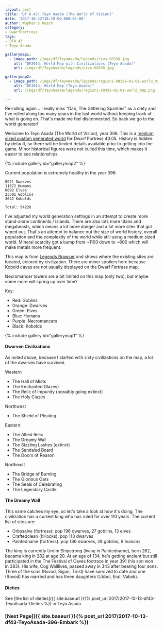 ```yaml
---
layout: post
title: 'DF 0.43: Teyo Asada (The World of Vision)'
date: '2017-10-13T18:49:00.000-04:00'
author: Wuphon's Reach
category:
- DwarfFortress
tags:
- DF0.43
- Teyo Asada

gallerymap1:
  - image_path: /imgs/df/TeyoAsada/legends/civs-00396.jpg
    alt: "DF2014: World Map with Civilizations (Teyo Asada)"
    url: /imgs/df/TeyoAsada/legends/civs-00396.jpg

gallerymap2:
  - image_path: /imgs/df/TeyoAsada/legends/region1-00396-01-01-world_map.png
    alt: "DF2014: World Map (Teyo Asada)"
    url: /imgs/df/TeyoAsada/legends/region1-00396-01-01-world_map.png

---
```


Re-rolling again... I really miss "Dan, The Glittering Sparkles" as a diety and I've rolled along too many years in the last world without keeping track of what is going on.  That's made me feel disconnected.  So back we go to the world generator!

Welcome to Teyo Asada (The World of Vision), year 396.  This is a [medium sized custom generated world](/blog/imgs/df/TeyoAsada/legends/region1-world_gen_param.txt) for Dwarf Fortress 43.05.  History is hidden by default, so there will be limited details available prior to getting into the game.  Minor historical figures were not culled this time, which makes it easier to see relationships.

{% include gallery id="gallerymap2" %}

Current population is extremely healthy in the year 396:

	8921 Dwarves
	11872 Humans
	6892 Elves
	23501 Goblins
	3042 Kobolds

	Total: 54228

I've adjusted my world generation settings in an attempt to create more stand-alone continents / islands.  There are also lots more titans and megabeasts, which means a lot more danger and a lot more sites that got wiped out.  That's an attempt to balance out the size of world history, overall population and the complexity of the world while still using a medium sized world.  Mineral scarcity got a bump from ~1100 down to ~800 which will make metals more frequent.

This map is from [Legends Browser](https://github.com/robertjanetzko/LegendsBrowser) and shows where the existing sites are located, colored by civilization.  There are minor spoilers here because Kobold caves are not usually displayed on the Dwarf Fortress map.

Necromancer towers are a bit limited on this map (only two), but maybe some more will spring up over time?

Key:

- Red: Goblins
- Orange: Dwarves
- Green: Elves
- Blue: Humans
- Purple: Necromancers
- Black: Kobolds

{% include gallery id="gallerymap1" %}

#### Dwarven Civilizations

As noted above, because I started with sixty civilizations on the map, a lot of the dwarves have survived.

Western

- The Hall of Mists
- The Enchanted Glazes)
- The Relic of Impunity (possibly going extinct)
- The Holy Glazes

Northwest

- The Shield of Pleating

Eastern

- The Allied Relic
- The Dreamy Wall
- The Sizzling Lashes (extinct)
- The Sandaled Board
- The Doors of Reason

Northeast

- The Bridge of Burning
- The Glorious Oars
- The Seals of Celebrating
- The Legendary Castle

#### The Dreamy Wall

This name catches my eye, so let's take a look at how it's doing.  The civilization has a current king who has ruled for over 110 years.  The current list of sites are:

- Orbssalve (fortress): pop 196 dwarves, 27 goblins, 13 elves
- Craftedclean (hillocks): pop 113 dwarves
- Paintedname (fortress): pop 186 dwarves, 28 goblins, 9 humans

The king is currently Urdim Shipstrong (living in Paintedname), born 262, became king in 282 at age 20.  At an age of 134, he's getting ancient but still participated in the The Festival of Caves footrace in year 391 (his son won in 383).  His wife, Cog Walllives, passed away in 343 after bearing four sons.  Three of the sons (Rovod, Sigun, Tirist) have survived to date and one (Rovod) has married and has three daughters (Ubbul, Eral, Vabok).  

#### Dieties

See [the list of dieties]({{ site.baseurl }}{% post_url 2017/2017-10-13-df43-TeyoAsada-Dieties %}) in Teyo Asada.

### [Next Page]({{ site.baseurl }}{% post_url 2017/2017-10-13-df43-TeyoAsada-396-Embark %})